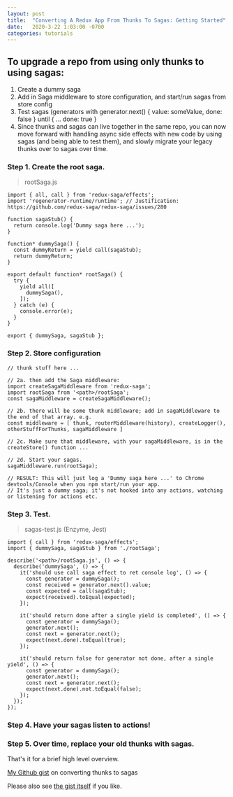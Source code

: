 ```yaml
---
layout: post
title:  "Converting A Redux App From Thunks To Sagas: Getting Started"
date:   2020-3-22 1:03:00 -0700
categories: tutorials
---
```


##  To upgrade a repo from using only thunks to using sagas:

1. Create a dummy saga
2. Add in Saga middleware to store configuration, and start/run sagas from store config
3. Test sagas (generators with generator.next() { value: someValue, done: false } until { ... done: true }
4. Since thunks and sagas can live together in the same repo, you can now move forward with handling async side effects
with new code by using sagas (and being able to test them), and slowly migrate your legacy thunks over to sagas over time. 

### Step 1. Create the root saga.

> rootSaga.js

```
import { all, call } from 'redux-saga/effects';
import 'regenerator-runtime/runtime'; // Justification: https://github.com/redux-saga/redux-saga/issues/280

function sagaStub() {
  return console.log('Dummy saga here ...');
}

function* dummySaga() {
  const dummyReturn = yield call(sagaStub);
  return dummyReturn;
}

export default function* rootSaga() {
  try {
    yield all([
      dummySaga(),
    ]);
  } catch (e) {
    console.error(e);
  }
}

export { dummySaga, sagaStub };
```

### Step 2. Store configuration
```
// thunk stuff here ...

// 2a. then add the Saga middleware:
import createSagaMiddleware from 'redux-saga';
import rootSaga from '<path>/rootSaga';
const sagaMiddleware = createSagaMiddleware();

// 2b. there will be some thunk middleware; add in sagaMiddleware to the end of that array. e.g.
const middleware = [ thunk, routerMiddleware(history), createLogger(), otherStuffForThunks, sagaMiddleware ]
       
// 2c. Make sure that middleware, with your sagaMiddleware, is in the createStore() function ...

// 2d. Start your sagas.
sagaMiddleware.run(rootSaga);

// RESULT: This will just log a 'Dummy saga here ...' to Chrome devtools/Console when you npm start/run your app.
// It's just a dummy saga; it's not hooked into any actions, watching or listening for actions etc.
```

### Step 3. Test.

> sagas-test.js (Enzyme, Jest)

```
import { call } from 'redux-saga/effects';
import { dummySaga, sagaStub } from './rootSaga';

describe('<path>/rootSaga.js', () => {
  describe('dummySaga', () => {
    it('should use call saga effect to ret console log', () => {
      const generator = dummySaga();
      const received = generator.next().value;
      const expected = call(sagaStub);
      expect(received).toEqual(expected);
    });

    it('should return done after a single yield is completed', () => {
      const generator = dummySaga();
      generator.next();
      const next = generator.next();
      expect(next.done).toEqual(true);
    });

    it('should return false for generator not done, after a single yield', () => {
      const generator = dummySaga();
      generator.next();
      const next = generator.next();
      expect(next.done).not.toEqual(false);
    });
  });
});
```

### Step 4. Have your sagas listen to actions!

### Step 5. Over time, replace your old thunks with sagas.


That's it for a brief high level overview.



[My Github gist](https://gist.github.com/abstractmachines/180c062794f70e75603e477e53006c02) on converting thunks to sagas

<script src="https://gist.github.com/abstractmachines/180c062794f70e75603e477e53006c02.js"></script>

Please also see [the gist itself]([link](https://gist.github.com/abstractmachines/180c062794f70e75603e477e53006c02)) if you like.



